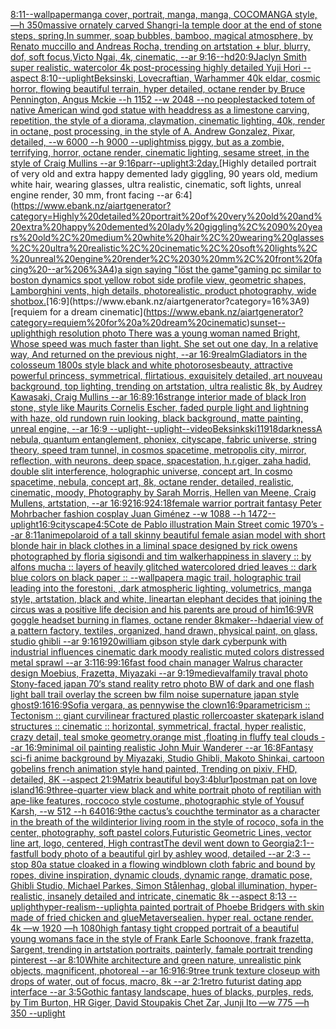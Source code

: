 [8:11](https://www.ebank.nz/aiartgenerator?category=8%3A11)[--wallpaper](https://www.ebank.nz/aiartgenerator?category=--wallpaper)[manga cover, portrait, manga, manga, COCOMANGA style, —h 350](https://www.ebank.nz/aiartgenerator?category=manga%20cover%2C%20portrait%2C%20manga%2C%20manga%2C%20COCOMANGA%20style%2C%20%E2%80%94h%20350)[massive ornately carved Shangri-la temple door at the end of stone steps, spring,In summer, soap bubbles, bamboo, magical atmosphere, by Renato muccillo and Andreas Rocha, trending on artstation + blur, blurry, dof, soft focus,Victo Ngai, 4k, cinematic, --ar 9:16](https://www.ebank.nz/aiartgenerator?category=massive%20ornately%20carved%20Shangri-la%20temple%20door%20at%20the%20end%20of%20stone%20steps%2C%20spring%2CIn%20summer%2C%20soap%20bubbles%2C%20bamboo%2C%20magical%20atmosphere%2C%20by%20Renato%20muccillo%20and%20Andreas%20Rocha%2C%20trending%20on%20artstation%20%2B%20blur%2C%20blurry%2C%20dof%2C%20soft%20focus%2CVicto%20Ngai%2C%204k%2C%20cinematic%2C%20--ar%209%3A16)[--hd](https://www.ebank.nz/aiartgenerator?category=--hd)[20:9](https://www.ebank.nz/aiartgenerator?category=20%3A9)[Jaclyn Smith super realistic, watercolor 4k post-processing highly detailed Yuji Hori --aspect 8:10](https://www.ebank.nz/aiartgenerator?category=Jaclyn%20Smith%20super%20realistic%2C%20watercolor%204k%20post-processing%20highly%20detailed%20Yuji%20Hori%20--aspect%208%3A10)[--uplight](https://www.ebank.nz/aiartgenerator?category=--uplight)[Beksinski, Lovecraftian, Warhammer 40k eldar, cosmic horror, flowing beautiful terrain, hyper detailed, octane render by Bruce Pennington, Angus Mckie --h 1152 --w 2048 --no people](https://www.ebank.nz/aiartgenerator?category=Beksinski%2C%20Lovecraftian%2C%20Warhammer%2040k%20eldar%2C%20cosmic%20horror%2C%20flowing%20beautiful%20terrain%2C%20hyper%20detailed%2C%20octane%20render%20by%20Bruce%20Pennington%2C%20Angus%20Mckie%20--h%201152%20--w%202048%20--no%20people)[stacked totem of native American wind god statue with headdress as a limestone carving, repetition, the style of a diorama, claymation, cinematic lighting, 40k, render in octane, post processing, in the style of A. Andrew Gonzalez, Pixar, detailed, --w 6000 --h 9000 --uplight](https://www.ebank.nz/aiartgenerator?category=stacked%20totem%20of%20native%20American%20wind%20god%20statue%20with%20headdress%20as%20a%20limestone%20carving%2C%20repetition%2C%20the%20style%20of%20a%20diorama%2C%20claymation%2C%20cinematic%20lighting%2C%2040k%2C%20render%20in%20octane%2C%20post%20processing%2C%20in%20the%20style%20of%20A.%20Andrew%20Gonzalez%2C%20Pixar%2C%20detailed%2C%20--w%206000%20--h%209000%20--uplight)[miss piggy, but as a zombie, terrifying, horror, octane render, cinematic lighting, sesame street, in the style of Craig Mullins --ar 9:16](https://www.ebank.nz/aiartgenerator?category=miss%20piggy%2C%20but%20as%20a%20zombie%2C%20terrifying%2C%20horror%2C%20octane%20render%2C%20cinematic%20lighting%2C%20sesame%20street%2C%20in%20the%20style%20of%20Craig%20Mullins%20--ar%209%3A16)[parr](https://www.ebank.nz/aiartgenerator?category=parr)[--uplight](https://www.ebank.nz/aiartgenerator?category=--uplight)[3:2](https://www.ebank.nz/aiartgenerator?category=3%3A2)[day.](https://www.ebank.nz/aiartgenerator?category=day.)[Highly detailed portrait of very old and extra happy demented lady giggling, 90 years old, medium white hair, wearing glasses, ultra realistic, cinematic, soft lights, unreal engine render, 30 mm, front facing --ar 6:4](https://www.ebank.nz/aiartgenerator?category=Highly%20detailed%20portrait%20of%20very%20old%20and%20extra%20happy%20demented%20lady%20giggling%2C%2090%20years%20old%2C%20medium%20white%20hair%2C%20wearing%20glasses%2C%20ultra%20realistic%2C%20cinematic%2C%20soft%20lights%2C%20unreal%20engine%20render%2C%2030%20mm%2C%20front%20facing%20--ar%206%3A4)[a sign saying "löst the game"](https://www.ebank.nz/aiartgenerator?category=a%20sign%20saying%20%22l%C3%B6st%20the%20game%22)[gaming pc similar to boston dynamics spot yellow robot side profile view, geometric shapes, Lamborghini vents, high details, photorealistic, product photography, wide shot](https://www.ebank.nz/aiartgenerator?category=gaming%20pc%20similar%20to%20boston%20dynamics%20spot%20yellow%20robot%20side%20profile%20view%2C%20geometric%20shapes%2C%20Lamborghini%20vents%2C%20high%20details%2C%20photorealistic%2C%20product%20photography%2C%20wide%20shot)[box.](https://www.ebank.nz/aiartgenerator?category=box.)[16:9](https://www.ebank.nz/aiartgenerator?category=16%3A9)[requiem for a dream cinematic](https://www.ebank.nz/aiartgenerator?category=requiem%20for%20a%20dream%20cinematic)[](https://www.ebank.nz/aiartgenerator?category=)[sunset](https://www.ebank.nz/aiartgenerator?category=sunset)[--uplight](https://www.ebank.nz/aiartgenerator?category=--uplight)[high resolution photo There was a young woman named Bright, Whose speed was much faster than light. She set out one day, In a relative way, And returned on the previous night, --ar 16:9](https://www.ebank.nz/aiartgenerator?category=high%20resolution%20photo%20There%20was%20a%20young%20woman%20named%20Bright%2C%20Whose%20speed%20was%20much%20faster%20than%20light.%20She%20set%20out%20one%20day%2C%20In%20a%20relative%20way%2C%20And%20returned%20on%20the%20previous%20night%2C%20--ar%2016%3A9)[realm](https://www.ebank.nz/aiartgenerator?category=realm)[Gladiators in the colosseum 1800s style black and white photo](https://www.ebank.nz/aiartgenerator?category=Gladiators%20in%20the%20colosseum%201800s%20style%20black%20and%20white%20photo)[roses](https://www.ebank.nz/aiartgenerator?category=roses)[beauty, attractive powerful princess, symmetrical, flirtatious, exquisitely detailed, art nouveau background, top lighting, trending on artstation, ultra realistic 8k, by Audrey Kawasaki, Craig Mullins --ar 16:8](https://www.ebank.nz/aiartgenerator?category=beauty%2C%20attractive%20powerful%20princess%2C%20symmetrical%2C%20flirtatious%2C%20exquisitely%20detailed%2C%20art%20nouveau%20background%2C%20top%20lighting%2C%20trending%20on%20artstation%2C%20ultra%20realistic%208k%2C%20by%20Audrey%20Kawasaki%2C%20Craig%20Mullins%20--ar%2016%3A8)[9:16](https://www.ebank.nz/aiartgenerator?category=9%3A16)[strange interior made of black Iron stone, style like Maurits Cornelis Escher, faded purple light and lightning with haze, old rundown ruin looking, black background, matte painting, unreal engine, --ar 16:9 --uplight](https://www.ebank.nz/aiartgenerator?category=strange%20interior%20made%20of%20black%20Iron%20stone%2C%20style%20like%20Maurits%20Cornelis%20Escher%2C%20faded%20purple%20light%20and%20lightning%20with%20haze%2C%20old%20rundown%20ruin%20looking%2C%20black%20background%2C%20matte%20painting%2C%20unreal%20engine%2C%20--ar%2016%3A9%20--uplight)[--uplight](https://www.ebank.nz/aiartgenerator?category=--uplight)[--video](https://www.ebank.nz/aiartgenerator?category=--video)[Beksinkski](https://www.ebank.nz/aiartgenerator?category=Beksinkski)[](https://www.ebank.nz/aiartgenerator?category=)[11918](https://www.ebank.nz/aiartgenerator?category=11918)[darkness](https://www.ebank.nz/aiartgenerator?category=darkness)[A nebula, quantum entanglement, phoniex, cityscape, fabric universe, string theory, speed tram tunnel, in cosmos spacetime, metropolis city, mirror, reflection, with neurons, deep space, spacestation, h.r.giger, zaha hadid, double slit interference, holographic universe, concept art, In cosmo spacetime, nebula, concept art, 8k, octane render, detailed, realistic, cinematic, moody, Photography by Sarah Morris, Hellen van Meene, Craig Mullens, artstation, --ar 16:9](https://www.ebank.nz/aiartgenerator?category=A%20nebula%2C%20quantum%20entanglement%2C%20phoniex%2C%20cityscape%2C%20fabric%20universe%2C%20string%20theory%2C%20speed%20tram%20tunnel%2C%20in%20cosmos%20spacetime%2C%20metropolis%20city%2C%20mirror%2C%20reflection%2C%20with%20neurons%2C%20deep%20space%2C%20spacestation%2C%20h.r.giger%2C%20zaha%20hadid%2C%20double%20slit%20interference%2C%20holographic%20universe%2C%20concept%20art%2C%20In%20cosmo%20spacetime%2C%20nebula%2C%20concept%20art%2C%208k%2C%20octane%20render%2C%20detailed%2C%20realistic%2C%20cinematic%2C%20moody%2C%20Photography%20by%20Sarah%20Morris%2C%20Hellen%20van%20Meene%2C%20Craig%20Mullens%2C%20artstation%2C%20--ar%2016%3A9)[2](https://www.ebank.nz/aiartgenerator?category=2)[16:9](https://www.ebank.nz/aiartgenerator?category=16%3A9)[24:18](https://www.ebank.nz/aiartgenerator?category=24%3A18)[female warrior portrait fantasy Peter Mohrbacher fashion cosplay Juan Giménez --w 1088 --h 1472](https://www.ebank.nz/aiartgenerator?category=female%20warrior%20portrait%20fantasy%20Peter%20Mohrbacher%20fashion%20cosplay%20Juan%20Gim%C3%A9nez%20--w%201088%20--h%201472)[--uplight](https://www.ebank.nz/aiartgenerator?category=--uplight)[16:9](https://www.ebank.nz/aiartgenerator?category=16%3A9)[cityscape](https://www.ebank.nz/aiartgenerator?category=cityscape)[4:5](https://www.ebank.nz/aiartgenerator?category=4%3A5)[Cote de Pablo illustration Main Street comic 1970’s --ar 8:11](https://www.ebank.nz/aiartgenerator?category=Cote%20de%20Pablo%20illustration%20Main%20Street%20comic%201970%E2%80%99s%20--ar%208%3A11)[anime](https://www.ebank.nz/aiartgenerator?category=anime)[polaroid of a tall skinny beautiful female asian model with short blonde hair in black clothes in a liminal space designed by rick owens photographed by floria sigisondi and tim walker](https://www.ebank.nz/aiartgenerator?category=polaroid%20of%20a%20tall%20skinny%20beautiful%20female%20asian%20model%20with%20short%20blonde%20hair%20in%20black%20clothes%20in%20a%20liminal%20space%20designed%20by%20rick%20owens%20photographed%20by%20floria%20sigisondi%20and%20tim%20walker)[happiness in slavery :: by alfons mucha :: layers of heavily glitched watercolored dried leaves :: dark blue colors on black paper :: --wallpaper](https://www.ebank.nz/aiartgenerator?category=happiness%20in%20slavery%20%3A%3A%20by%20alfons%20mucha%20%3A%3A%20layers%20of%20heavily%20glitched%20watercolored%20dried%20leaves%20%3A%3A%20dark%20blue%20colors%20on%20black%20paper%20%3A%3A%20--wallpaper)[a magic trail, holographic trail leading into the forest](https://www.ebank.nz/aiartgenerator?category=a%20magic%20trail%2C%20holographic%20trail%20leading%20into%20the%20forest)[oni, ,dark atmospheric lighting, volumetrics, manga style, artstation, black and white, lineart](https://www.ebank.nz/aiartgenerator?category=oni%2C%20%2Cdark%20atmospheric%20lighting%2C%20volumetrics%2C%20manga%20style%2C%20artstation%2C%20black%20and%20white%2C%20lineart)[an elephant decides that joining the circus was a positive life decision and his parents are proud of him](https://www.ebank.nz/aiartgenerator?category=an%20elephant%20decides%20that%20joining%20the%20circus%20was%20a%20positive%20life%20decision%20and%20his%20parents%20are%20proud%20of%20him)[16:9](https://www.ebank.nz/aiartgenerator?category=16%3A9)[VR goggle headset burning in flames, octane render 8k](https://www.ebank.nz/aiartgenerator?category=VR%20goggle%20headset%20burning%20in%20flames%2C%20octane%20render%208k)[maker](https://www.ebank.nz/aiartgenerator?category=maker)[--hd](https://www.ebank.nz/aiartgenerator?category=--hd)[aerial view of a pattern factory, textiles, organized, hand drawn, physical paint, on glass, studio ghibli --ar 9:16](https://www.ebank.nz/aiartgenerator?category=aerial%20view%20of%20a%20pattern%20factory%2C%20textiles%2C%20organized%2C%20hand%20drawn%2C%20physical%20paint%2C%20on%20glass%2C%20studio%20ghibli%20--ar%209%3A16)[1920](https://www.ebank.nz/aiartgenerator?category=1920)[william gibson style dark cyberpunk with industrial influences cinematic dark moody realistic muted colors distressed metal sprawl --ar 3:1](https://www.ebank.nz/aiartgenerator?category=william%20gibson%20style%20dark%20cyberpunk%20with%20industrial%20influences%20cinematic%20dark%20moody%20realistic%20muted%20colors%20distressed%20metal%20sprawl%20--ar%203%3A1)[16:9](https://www.ebank.nz/aiartgenerator?category=16%3A9)[9:16](https://www.ebank.nz/aiartgenerator?category=9%3A16)[fast food chain manager Walrus character design Moebius, Frazetta, Miyazaki --ar 9:19](https://www.ebank.nz/aiartgenerator?category=fast%20food%20chain%20manager%20Walrus%20character%20design%20Moebius%2C%20Frazetta%2C%20Miyazaki%20--ar%209%3A19)[medieval](https://www.ebank.nz/aiartgenerator?category=medieval)[family traval photo Stony-faced japan 70‘s stand reality retro photo BW of dark and one flash light ball trail overlay the screen bw film noise  supernature japan style ghost](https://www.ebank.nz/aiartgenerator?category=family%20traval%20photo%20Stony-faced%20japan%2070%E2%80%98s%20stand%20reality%20retro%20photo%20BW%20of%20dark%20and%20one%20flash%20light%20ball%20trail%20overlay%20the%20screen%20bw%20film%20noise%20%20supernature%20japan%20style%20ghost)[9:16](https://www.ebank.nz/aiartgenerator?category=9%3A16)[16:9](https://www.ebank.nz/aiartgenerator?category=16%3A9)[Sofia vergara, as pennywise the clown](https://www.ebank.nz/aiartgenerator?category=Sofia%20vergara%2C%20as%20pennywise%20the%20clown)[16:9](https://www.ebank.nz/aiartgenerator?category=16%3A9)[parametricism :: Tectonism :: giant curvilinear fractured plastic rollercoaster skatepark island structures :: cinematic :: horizontal, symmetrical, fractal, hyper realistic, crazy detail, teal smoke geometry,orange mist ,floating in fluffy teal clouds --ar 16:9](https://www.ebank.nz/aiartgenerator?category=parametricism%20%3A%3A%20Tectonism%20%3A%3A%20giant%20curvilinear%20fractured%20plastic%20rollercoaster%20skatepark%20island%20structures%20%3A%3A%20cinematic%20%3A%3A%20horizontal%2C%20symmetrical%2C%20fractal%2C%20hyper%20realistic%2C%20crazy%20detail%2C%20teal%20smoke%20geometry%2Corange%20mist%20%2Cfloating%20in%20fluffy%20teal%20clouds%20--ar%2016%3A9)[minimal oil painting realistic John Muir Wanderer --ar 16:8](https://www.ebank.nz/aiartgenerator?category=minimal%20oil%20painting%20realistic%20John%20Muir%20Wanderer%20--ar%2016%3A8)[Fantasy sci-fi anime background by Miyazaki, Studio Ghibli, Makoto Shinkai, cartoon gobelins french animation style hand painted, Trending on pixiv, FHD, detailed, 8K --aspect 21:9](https://www.ebank.nz/aiartgenerator?category=Fantasy%20sci-fi%20anime%20background%20by%20Miyazaki%2C%20Studio%20Ghibli%2C%20Makoto%20Shinkai%2C%20cartoon%20gobelins%20french%20animation%20style%20hand%20painted%2C%20Trending%20on%20pixiv%2C%20FHD%2C%20detailed%2C%208K%20--aspect%2021%3A9)[Matrix beautiful boy](https://www.ebank.nz/aiartgenerator?category=Matrix%20beautiful%20boy)[3:4](https://www.ebank.nz/aiartgenerator?category=3%3A4)[blur](https://www.ebank.nz/aiartgenerator?category=blur)[1](https://www.ebank.nz/aiartgenerator?category=1)[postman pat on love island](https://www.ebank.nz/aiartgenerator?category=postman%20pat%20on%20love%20island)[16:9](https://www.ebank.nz/aiartgenerator?category=16%3A9)[three-quarter view black and white portrait photo of reptilian with ape-like features, roccoco style costume, photographic style of Yousuf Karsh, --w 512 --h 640](https://www.ebank.nz/aiartgenerator?category=three-quarter%20view%20black%20and%20white%20portrait%20photo%20of%20reptilian%20with%20ape-like%20features%2C%20roccoco%20style%20costume%2C%20photographic%20style%20of%20Yousuf%20Karsh%2C%20--w%20512%20--h%20640)[16:9](https://www.ebank.nz/aiartgenerator?category=16%3A9)[the cactus’s couch](https://www.ebank.nz/aiartgenerator?category=the%20cactus%E2%80%99s%20couch)[the terminator as a character in the breath of the wild](https://www.ebank.nz/aiartgenerator?category=the%20terminator%20as%20a%20character%20in%20the%20breath%20of%20the%20wild)[interior living room in the style of rococo, sofa in the center, photography, soft pastel colors,](https://www.ebank.nz/aiartgenerator?category=interior%20living%20room%20in%20the%20style%20of%20rococo%2C%20sofa%20in%20the%20center%2C%20photography%2C%20soft%20pastel%20colors%2C)[Futuristic Geometric Lines, vector line art, logo, centered, High contrast](https://www.ebank.nz/aiartgenerator?category=Futuristic%20Geometric%20Lines%2C%20vector%20line%20art%2C%20logo%2C%20centered%2C%20High%20contrast)[The devil went down to Georgia](https://www.ebank.nz/aiartgenerator?category=The%20devil%20went%20down%20to%20Georgia)[2:1](https://www.ebank.nz/aiartgenerator?category=2%3A1)[--fast](https://www.ebank.nz/aiartgenerator?category=--fast)[full body photo of a beautiful girl by ashley wood, detailed --ar 2:3 --stop 80](https://www.ebank.nz/aiartgenerator?category=full%20body%20photo%20of%20a%20beautiful%20girl%20by%20ashley%20wood%2C%20detailed%20--ar%202%3A3%20--stop%2080)[a statue cloaked in a flowing windblown cloth fabric and bound by ropes, divine inspiration, dynamic clouds, dynamic range, dramatic pose, Ghibli Studio, Michael Parkes, Simon Stålenhag, global illumination, hyper-realistic, insanely detailed and intricate, cinematic 8k --aspect 8:13 --uplight](https://www.ebank.nz/aiartgenerator?category=a%20statue%20cloaked%20in%20a%20flowing%20windblown%20cloth%20fabric%20and%20bound%20by%20ropes%2C%20divine%20inspiration%2C%20dynamic%20clouds%2C%20dynamic%20range%2C%20dramatic%20pose%2C%20Ghibli%20Studio%2C%20Michael%20Parkes%2C%20Simon%20St%C3%A5lenhag%2C%20global%20illumination%2C%20hyper-realistic%2C%20insanely%20detailed%20and%20intricate%2C%20cinematic%208k%20--aspect%208%3A13%20--uplight)[hyper-realism](https://www.ebank.nz/aiartgenerator?category=hyper-realism)[--uplight](https://www.ebank.nz/aiartgenerator?category=--uplight)[a painted portrait of Phoebe Bridgers with skin made of fried chicken and glue](https://www.ebank.nz/aiartgenerator?category=a%20painted%20portrait%20of%20Phoebe%20Bridgers%20with%20skin%20made%20of%20fried%20chicken%20and%20glue)[Metaverse](https://www.ebank.nz/aiartgenerator?category=Metaverse)[alien. hyper real. octane render. 4k —w 1920 —h 1080](https://www.ebank.nz/aiartgenerator?category=alien.%20hyper%20real.%20octane%20render.%204k%20%E2%80%94w%201920%20%E2%80%94h%201080)[high fantasy tight cropped portrait of a beautiful young womans face in the style of Frank Earle Schoonove, frank frazetta, Sargent, trending in artstation portraits, painterly, famale portrait trending pinterest --ar 8:10](https://www.ebank.nz/aiartgenerator?category=high%20fantasy%20tight%20cropped%20portrait%20of%20a%20beautiful%20young%20womans%20face%20in%20the%20style%20of%20Frank%20Earle%20Schoonove%2C%20frank%20frazetta%2C%20Sargent%2C%20trending%20in%20artstation%20portraits%2C%20painterly%2C%20famale%20portrait%20trending%20pinterest%20--ar%208%3A10)[White architecture and green nature, unrealistic pink objects, magnificent, photoreal --ar 16:9](https://www.ebank.nz/aiartgenerator?category=White%20architecture%20and%20green%20nature%2C%20unrealistic%20pink%20objects%2C%20magnificent%2C%20photoreal%20--ar%2016%3A9)[16:9](https://www.ebank.nz/aiartgenerator?category=16%3A9)[tree trunk texture closeup with drops of water, out of focus, macro, 8k --ar 2:1](https://www.ebank.nz/aiartgenerator?category=tree%20trunk%20texture%20closeup%20with%20drops%20of%20water%2C%20out%20of%20focus%2C%20macro%2C%208k%20--ar%202%3A1)[retro futurist dating app interface --ar 3:5](https://www.ebank.nz/aiartgenerator?category=retro%20futurist%20dating%20app%20interface%20--ar%203%3A5)[Gothic fantasy landscape, hues of blacks, purples, reds, by Tim Burton, HR Giger, David Stoupakis Chet Zar, Junji Ito —w 775 —h 350 --uplight](https://www.ebank.nz/aiartgenerator?category=Gothic%20fantasy%20landscape%2C%20hues%20of%20blacks%2C%20purples%2C%20reds%2C%20by%20Tim%20Burton%2C%20HR%20Giger%2C%20David%20Stoupakis%20Chet%20Zar%2C%20Junji%20Ito%20%E2%80%94w%20775%20%E2%80%94h%20350%20--uplight)